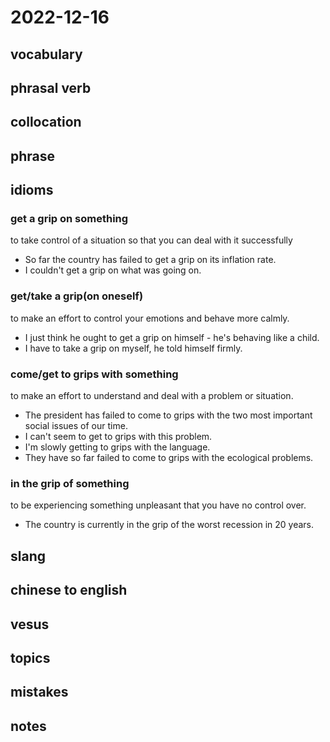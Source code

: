 # 2022-12-16
## vocabulary

## phrasal verb

## collocation

## phrase

## idioms

### get a grip on something
to take control of a situation so that you can deal with it successfully

- So far the country has failed to get a grip on its inflation rate.
- I couldn't get a grip on what was going on.

### get/take a grip(on oneself)
to make an effort to control your emotions and behave more calmly.

- I just think he ought to get a grip on himself - he's behaving like a child.
- I have to take a grip on myself, he told himself firmly.

### come/get to grips with something
to make an effort to understand and deal with a problem or situation.

- The president has failed to come to grips with the two most important social issues of our time.
- I can't seem to get to grips with this problem.
- I'm slowly getting to grips with the language.
- They have so far failed to come to grips with the ecological problems.

### in the grip of something
to be experiencing something unpleasant that you have no control over.

- The country is currently in the grip of the worst recession in 20 years.

## slang

## chinese to english

## vesus

## topics

## mistakes

## notes